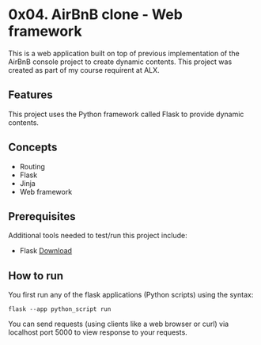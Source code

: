 # 0x04. AirBnB clone - Web framework
This is a web application built on top of previous implementation of the AirBnB console project to create dynamic contents. This project was created as part of my course requirent at ALX.

## Features
This project uses the Python framework called Flask to provide dynamic contents.

## Concepts
* Routing
* Flask
* Jinja
* Web framework

## Prerequisites
Additional tools needed to test/run this project include:
* Flask [Download](https://flask.palletsprojects.com/en/2.3.x/installation/)

## How to run
You first run any of the flask applications (Python scripts) using the syntax:

`flask --app python_script run`

You can send requests (using clients like a web browser or curl) via localhost port 5000 to view response to your requests.
